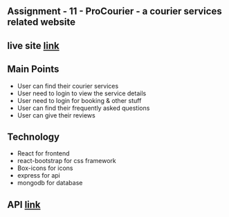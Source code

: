 ## Assignment - 11 - ProCourier - a courier services related website

## live site [link](https://pro-denti.web.app/)

## Main Points

* User can find their courier services
* User need to login to view the service details
* User need to login for booking & other stuff
* User can find their frequently asked questions
* User can give their reviews

## Technology

* React for frontend 
* react-bootstrap for css framework
* Box-icons for icons
* express for api
* mongodb for database

## API [link](https://mighty-inlet-11453.herokuapp.com)

